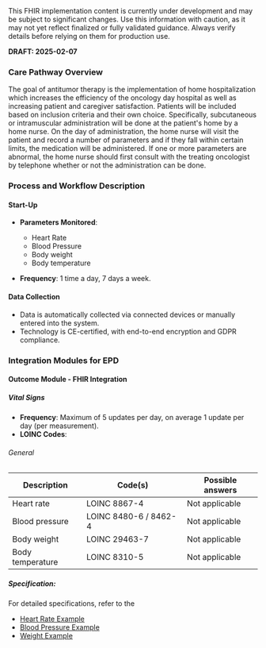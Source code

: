 <div class="stu-note">
This FHIR implementation content is currently under development and may be subject to significant changes. Use this information with caution, as it may not yet reflect finalized or fully validated guidance. Always verify details before relying on them for production use.
</div>

**DRAFT: 2025-02-07**

### Care Pathway Overview

The goal of antitumor therapy is the implementation of home hospitalization which increases the efficiency of the oncology day hospital as well as increasing patient and caregiver satisfaction. Patients will be included based on inclusion criteria and their own choice.
Specifically, subcutaneous or intramuscular administration will be done at the patient's home by a home nurse. On the day of administration, the home nurse will visit the patient and record a number of parameters and if they fall within certain limits, the medication will be administered. If one or more parameters are abnormal, the home nurse should first consult with the treating oncologist by telephone whether or not the administration can be done.

### Process and Workflow Description

#### Start-Up

- **Parameters Monitored**:

  - Heart Rate
  - Blood Pressure
  - Body weight
  - Body temperature

- **Frequency**: 1 time a day, 7 days a week.

#### Data Collection

- Data is automatically collected via connected devices or manually entered into the system.
- Technology is CE-certified, with end-to-end encryption and GDPR compliance.

### Integration Modules for EPD

#### Outcome Module - FHIR Integration

##### Vital Signs

- **Frequency**: Maximum of 5 updates per day, on average 1 update per day (per measurement).
- **LOINC Codes**:

###### General

<div class="table-md"></div>

| Description              | Code(s)                    | Possible answers                                                                                                       |
| ------------------------ | -------------------------- | ---------------------------------------------------------------------------------------------------------------------- |
| Heart rate               | LOINC 8867-4               | Not applicable                                                                                                        |
| Blood pressure           | LOINC 8480-6 / 8462-4      | Not applicable                                                                                                        |
| Body weight              | LOINC 29463-7              | Not applicable                                                                                                        |
| Body temperature         | LOINC 8310-5               | Not applicable                                                                                                        |

##### Specification:

For detailed specifications, refer to the

- [Heart Rate Example](./Observation-HeartRateExample.html)
- [Blood Pressure Example](./Observation-BloodPressureExample.html)
- [Weight Example](./Observation-BodyWeightExample.html)
